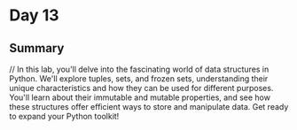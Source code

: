 
# Day 13

## Summary
// In this lab, you'll delve into the fascinating world of data structures in Python. We'll explore tuples, sets, and frozen sets, understanding their unique characteristics and how they can be used for different purposes. You'll learn about their immutable and mutable properties, and see how these structures offer efficient ways to store and manipulate data. Get ready to expand your Python toolkit!

